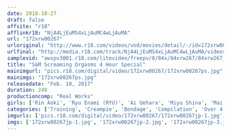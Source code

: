 ```yaml
---
date: 2018-10-27
draft: false
affsite: "r18"
afflinkr18: "NjA4LjEuMS4xLjAuMC4wLjAuMA"
url: "172xrw00267"
urloriginal: "http://www.r18.com/videos/vod/movies/detail/-/id=172xrw00267"
urlfinal: "http://media.r18.com/track/NjA4LjEuMS4xLjAuMC4wLjAuMA/videos/vod/movies/detail/-/id=172xrw00267"
samplevid: "awspv3001.r18.com/litevideo/freepv/8/84x/84xrw267/84xrw267_dmb_w.mp4"
title: "S&M Screaming Orgasms 4 Hour Special"
mainimgurl: "pics.r18.com/digital/video/172xrw00267/172xrw00267ps.jpg"
mainimgs: "172xrw00267ps.jpg"
releasedate: "Feb. 10, 2017"
duration: 240
productioncomp: "Real Works"
girls: ['Rin Aoki', 'Ryu Enami (RYU)', 'Ai Uehara', 'Miyu Shina', 'Mai Mizuki', 'Runa Momose', 'Kanna Misaki']
categories: ['Training', 'Creampie', 'Bondage', 'Compilation', 'Over 4 Hours', 'Hi-Def']
imgurls: ['pics.r18.com/digital/video/172xrw00267/172xrw00267jp-1.jpg', 'pics.r18.com/digital/video/172xrw00267/172xrw00267jp-2.jpg', 'pics.r18.com/digital/video/172xrw00267/172xrw00267jp-3.jpg', 'pics.r18.com/digital/video/172xrw00267/172xrw00267jp-4.jpg', 'pics.r18.com/digital/video/172xrw00267/172xrw00267jp-5.jpg', 'pics.r18.com/digital/video/172xrw00267/172xrw00267jp-6.jpg', 'pics.r18.com/digital/video/172xrw00267/172xrw00267jp-7.jpg', 'pics.r18.com/digital/video/172xrw00267/172xrw00267jp-8.jpg', 'pics.r18.com/digital/video/172xrw00267/172xrw00267jp-9.jpg', 'pics.r18.com/digital/video/172xrw00267/172xrw00267jp-10.jpg', 'pics.r18.com/digital/video/172xrw00267/172xrw00267jp-11.jpg', 'pics.r18.com/digital/video/172xrw00267/172xrw00267jp-12.jpg', 'pics.r18.com/digital/video/172xrw00267/172xrw00267jp-13.jpg', 'pics.r18.com/digital/video/172xrw00267/172xrw00267jp-14.jpg', 'pics.r18.com/digital/video/172xrw00267/172xrw00267jp-15.jpg', 'pics.r18.com/digital/video/172xrw00267/172xrw00267jp-16.jpg', 'pics.r18.com/digital/video/172xrw00267/172xrw00267jp-17.jpg', 'pics.r18.com/digital/video/172xrw00267/172xrw00267jp-18.jpg', 'pics.r18.com/digital/video/172xrw00267/172xrw00267jp-19.jpg', 'pics.r18.com/digital/video/172xrw00267/172xrw00267jp-20.jpg']
imgs: ['172xrw00267jp-1.jpg', '172xrw00267jp-2.jpg', '172xrw00267jp-3.jpg', '172xrw00267jp-4.jpg', '172xrw00267jp-5.jpg', '172xrw00267jp-6.jpg', '172xrw00267jp-7.jpg', '172xrw00267jp-8.jpg', '172xrw00267jp-9.jpg', '172xrw00267jp-10.jpg', '172xrw00267jp-11.jpg', '172xrw00267jp-12.jpg', '172xrw00267jp-13.jpg', '172xrw00267jp-14.jpg', '172xrw00267jp-15.jpg', '172xrw00267jp-16.jpg', '172xrw00267jp-17.jpg', '172xrw00267jp-18.jpg', '172xrw00267jp-19.jpg', '172xrw00267jp-20.jpg']
---
```

